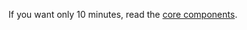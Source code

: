 If you want only 10 minutes, read the [core components](https://github.com/DeshErBojhaa/linux-notes/blob/master/core-components.md).
